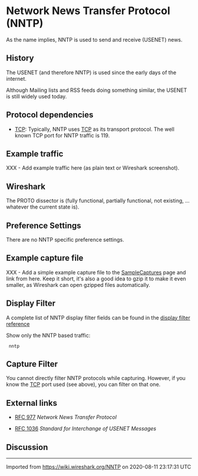 # Network News Transfer Protocol (NNTP)

As the name implies, NNTP is used to send and receive (USENET) news.

## History

The USENET (and therefore NNTP) is used since the early days of the internet.

Although Mailing lists and RSS feeds doing something similar, the USENET is still widely used today.

## Protocol dependencies

  - [TCP](/TCP): Typically, NNTP uses [TCP](/TCP) as its transport protocol. The well known TCP port for NNTP traffic is 119.

## Example traffic

XXX - Add example traffic here (as plain text or Wireshark screenshot).

## Wireshark

The PROTO dissector is (fully functional, partially functional, not existing, ... whatever the current state is).

## Preference Settings

There are no NNTP specific preference settings.

## Example capture file

XXX - Add a simple example capture file to the [SampleCaptures](/SampleCaptures) page and link from here. Keep it short, it's also a good idea to gzip it to make it even smaller, as Wireshark can open gzipped files automatically.

## Display Filter

A complete list of NNTP display filter fields can be found in the [display filter reference](http://www.wireshark.org/docs/dfref/n/nntp.html)

Show only the NNTP based traffic:

``` 
 nntp 
```

## Capture Filter

You cannot directly filter NNTP protocols while capturing. However, if you know the [TCP](/TCP) port used (see above), you can filter on that one.

## External links

  - [RFC 977](http://www.ietf.org/rfc/rfc977.txt) *Network News Transfer Protocol*

  - [RFC 1036](http://www.ietf.org/rfc/rfc1036.txt) *Standard for Interchange of USENET Messages*

## Discussion

---

Imported from https://wiki.wireshark.org/NNTP on 2020-08-11 23:17:31 UTC
